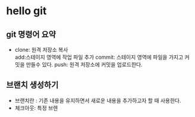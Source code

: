 # hello git

## git 명령어 요약

- clone: 원격 저장소 복사   
add:스테이지 영역에 작업 파일 추가
commit: 스테이지 영역에 파일을 가지고 커밋을 만들수 있다. 
push: 원격 저장소에 커밋을 업로드한다.  



## 브랜치 생성하기 

- 브랜치란 : 기존 내용을 유지하면서 새로운 내용을 추가하고자 할 때 사용한다. 
- 체크아웃: 특정 브렌 
